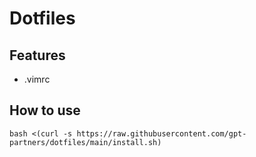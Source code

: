 # Dotfiles

## Features
- .vimrc

## How to use

``bash <(curl -s https://raw.githubusercontent.com/gpt-partners/dotfiles/main/install.sh)``
